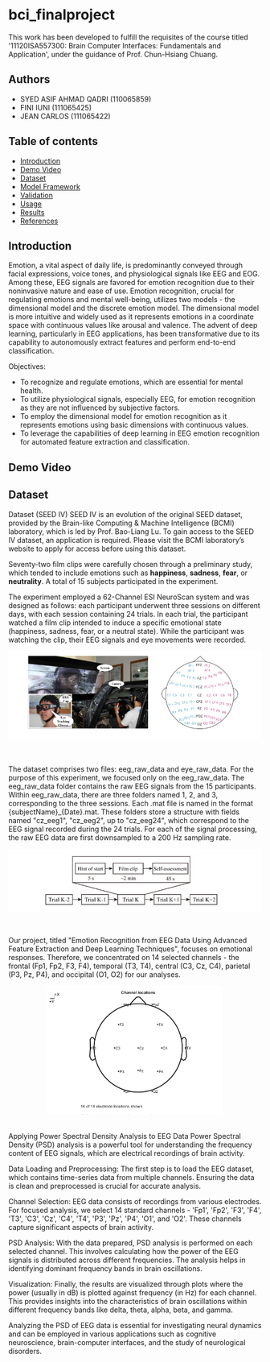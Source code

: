 # bci_finalproject
This work has been developed to fulfill the requisites of the course titled '11120ISA557300: Brain Computer Interfaces: Fundamentals and Application', under the guidance of Prof. Chun-Hsiang Chuang.

## Authors

- SYED ASIF AHMAD QADRI (110065859)
- FINI IUNI (111065425)
- JEAN CARLOS (111065422)


## Table of contents

- [Introduction](#introduction)
- [Demo Video](#demo-video)
- [Dataset](#dataset)
- [Model Framework](#model-framework)
- [Validation](#validation)
- [Usage](#usage)
- [Results](#results)
- [References](#references)

## Introduction
Emotion, a vital aspect of daily life, is predominantly conveyed through facial expressions, voice tones, and physiological signals like EEG and EOG. Among these, EEG signals are favored for emotion recognition due to their noninvasive nature and ease of use. Emotion recognition, crucial for regulating emotions and mental well-being, utilizes two models - the dimensional model and the discrete emotion model. The dimensional model is more intuitive and widely used as it represents emotions in a coordinate space with continuous values like arousal and valence. The advent of deep learning, particularly in EEG applications, has been transformative due to its capability to autonomously extract features and perform end-to-end classification.

Objectives:

- To recognize and regulate emotions, which are essential for mental health.
- To utilize physiological signals, especially EEG, for emotion recognition as they are not influenced by subjective factors.
- To employ the dimensional model for emotion recognition as it represents emotions using basic dimensions with continuous values.
- To leverage the capabilities of deep learning in EEG emotion recognition for automated feature extraction and classification.

## Demo Video


## Dataset

Dataset (SEED IV) 
SEED IV is an evolution of the original SEED dataset, provided by the Brain-like Computing & Machine Intelligence (BCMI) laboratory, which is led by Prof. Bao-Liang Lu. To gain access to the SEED IV dataset, an application is required. Please visit the BCMI laboratory’s website to apply for access before using this dataset.

Seventy-two film clips were carefully chosen through a preliminary study, which tended to include emotions such as <b>happiness</b>, <b>sadness</b>, <b>fear</b>, or <b>neutrality</b>. A total of 15 subjects participated in the experiment.

The experiment employed a 62-Channel ESI NeuroScan system and was designed as follows: each participant underwent three sessions on different days, with each session containing 24 trials. In each trial, the participant watched a film clip intended to induce a specific emotional state (happiness, sadness, fear, or a neutral state). While the participant was watching the clip, their EEG signals and eye movements were recorded.
<br>
<p align="center">
<img src="./imgs/raw dataset lcoations.jpg" alt="raw dataset" >
  </p>
<br>
 
The dataset comprises two files: eeg_raw_data and eye_raw_data. For the purpose of this experiment, we focused only on the eeg_raw_data. The eeg_raw_data folder contains the raw EEG signals from the 15 participants. Within eeg_raw_data, there are three folders named 1, 2, and 3, corresponding to the three sessions. Each .mat file is named in the format {subjectName}_{Date}.mat. These folders store a structure with fields named "cz_eeg1", "cz_eeg2", up to "cz_eeg24", which correspond to the EEG signal recorded during the 24 trials. For each of the signal processing, the raw EEG data are first downsampled to a 200 Hz sampling rate.
<br>
<p align="center">
<img src="./imgs/experiment framework.jpg" alt="experiment framework" >
  </p>
<br>

Our project, titled "Emotion Recognition from EEG Data Using Advanced Feature Extraction and Deep Learning Techniques", focuses on emotional responses. Therefore, we concentrated on 14 selected channels - the frontal (Fp1, Fp2, F3, F4), temporal (T3, T4), central (C3, Cz, C4), parietal (P3, Pz, P4), and occipital (O1, O2) for our analyses. 
<br>
<p align="center">
<img src="./imgs/14 channels.png" alt="14 channels" width="350px" height="auto"  >
 </p>
<br>
Applying Power Spectral Density Analysis to EEG Data
Power Spectral Density (PSD) analysis is a powerful tool for understanding the frequency content of EEG signals, which are electrical recordings of brain activity.

Data Loading and Preprocessing: The first step is to load the EEG dataset, which contains time-series data from multiple channels. Ensuring the data is clean and preprocessed is crucial for accurate analysis.

Channel Selection: EEG data consists of recordings from various electrodes. For focused analysis, we select 14 standard channels - 'Fp1', 'Fp2', 'F3', 'F4', 'T3', 'C3', 'Cz', 'C4', 'T4', 'P3', 'Pz', 'P4', 'O1', and 'O2'. These channels capture significant aspects of brain activity.

PSD Analysis: With the data prepared, PSD analysis is performed on each selected channel. This involves calculating how the power of the EEG signals is distributed across different frequencies. The analysis helps in identifying dominant frequency bands in brain oscillations.

Visualization: Finally, the results are visualized through plots where the power (usually in dB) is plotted against frequency (in Hz) for each channel. This provides insights into the characteristics of brain oscillations within different frequency bands like delta, theta, alpha, beta, and gamma.

Analyzing the PSD of EEG data is essential for investigating neural dynamics and can be employed in various applications such as cognitive neuroscience, brain-computer interfaces, and the study of neurological disorders.

